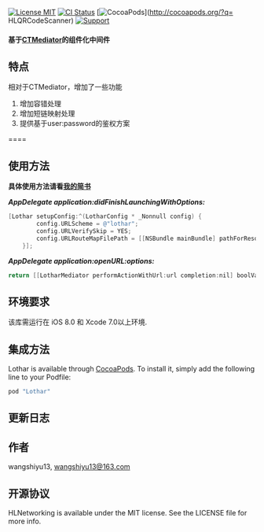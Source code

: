 [![License MIT](https://img.shields.io/badge/license-MIT-green.svg?style=flat)](https://github.com/wangshiyu13/HLQRCodeScanner/blob/master/LICENSE)
[![CI Status](https://img.shields.io/badge/build-1.0.6-brightgreen.svg)](https://travis-ci.org/wangshiyu13/HLQRCodeScanner)
[![CocoaPods](https://img.shields.io/badge/platform-iOS-lightgrey.svg)](http://cocoapods.org/?q= HLQRCodeScanner)
[![Support](https://img.shields.io/badge/support-iOS%208%2B-blue.svg)](https://www.apple.com/nl/ios/)
#### 基于[CTMediator](https://github.com/casatwy/CTMediator)的组件化中间件

## 特点
相对于CTMediator，增加了一些功能

1. 增加容错处理
2. 增加短链映射处理
3. 提供基于user:password的鉴权方案

====

## 使用方法
**具体使用方法请看[我的简书](http://www.jianshu.com/p/568e875abd48)**

***AppDelegate application:didFinishLaunchingWithOptions:***

```objective-c
[Lothar setupConfig:^(LotharConfig * _Nonnull config) {
        config.URLScheme = @"lothar";
        config.URLVerifySkip = YES;
        config.URLRouteMapFilePath = [[NSBundle mainBundle] pathForResource:@"RouteMapTemplate" ofType:@"plist"];
    }];
```

***AppDelegate application:openURL:options:***

```objective-c
return [[LotharMediator performActionWithUrl:url completion:nil] boolValue];
```


## 环境要求

该库需运行在 iOS 8.0 和 Xcode 7.0以上环境.

## 集成方法

Lothar is available through [CocoaPods](http://cocoapods.org). To install
it, simply add the following line to your Podfile:

```ruby
pod "Lothar"
```

## 更新日志


## 作者

wangshiyu13, wangshiyu13@163.com

## 开源协议

HLNetworking is available under the MIT license. See the LICENSE file for more info.
